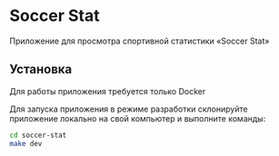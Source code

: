 # Soccer Stat
Приложение для просмотра спортивной статистики «Soccer Stat»

## Установка
Для работы приложения требуется только Docker

Для запуска приложения в режиме разработки склонируйте приложение локально на свой компьютер и выполните команды:
```bash
cd soccer-stat
make dev
```